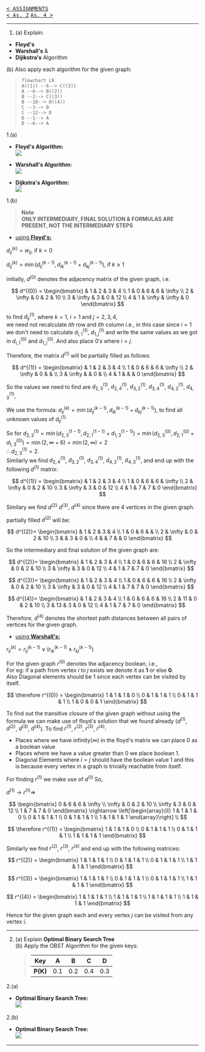 [<kbd>< ASSIGNMENTS</kbd>](../../README.md#assignments-qa)  
[<kbd>< As. 2</kbd>](../a2/assignment_2.md)
[<kbd> As. 4 ></kbd>](../a4/assignment_4.md)

---

1. (a) Explain:  
- **Floyd's**  
- **Warshall's**  &
- **Dijikstra's**  Algorithm

(b) Also apply each algorithm for the given graph:

>```mermaid
>flowchart LR
>A((1)) --6--> C((3))
>A --6--> B((2))
>B --2--> C((3))
>B --10--> D((4))
>C --3--> B
>C --12--> D
>D --1--> A
>D --6--> A
>```

1.(a)  
- **Floyd's Algorithm:**  
![](./a3_1.png)

- **Warshall's Algorithm:**  
![](./a3_2.png)

- **Dijkstra's Algorithm:**  
![](./a3_3.png)

1.(b)  

> **Note**  
> **ONLY INTERMEDIARY, FINAL SOLUTION & FORMULAS ARE PRESENT, NOT THE INTERMEDIARY STEPS**  

- <ins>using **Floyd's:**</ins>  

$d_{ij}^{(k)} = w_{ij}$, if $k = 0$

$d_{ij}^{(k)} = \min \left(d_{ij}^{(k-1)}, d_{ik}^{(k-1)} + d_{kj}^{(k-1)} \right)$, if $k \geq 1$


initially, $d^{(0)}$ denotes the adjacency matrix of the given graph, i.e.  

$$
d^{(0)} = \begin{bmatrix} 
      & 1 & 2 & 3 & 4 \\
    1 & 0 & 6 & 6 & \infty \\
    2 & \infty & 0 & 2 & 10 \\
    3 & \infty & 3 & 0 & 12 \\
    4 & 1 & \infty & \infty & 0
    \end{bmatrix}
$$

to find $d_{ij}^{(1)}$, where $k = 1$, $i = 1$ and $j = 2,3,4$,  
we need not recalculate $ith$ row and $ith$ column i.e.,
in this case since $i = 1$ we don't need to calculate $d_{i,1}^{(1)}$, $d_{1,j}^{(1)}$ and write the same values as we got in $d_{i,1}^{(0)}$ and $d_{1,j}^{(0)}$. And also place $0's$ where $i=j$.

Therefore, the matrix $d^{(1)}$ will be partially filled as follows:

$$
d^{(1)} = \begin{bmatrix} 
      & 1 & 2 & 3 & 4 \\
    1 & 0 & 6 & 6 & \infty \\
    2 & \infty & 0 &  &  \\
    3 & \infty &  & 0 &  \\
    4 & 1 &  &  & 0
    \end{bmatrix}
$$

So the values we need to find are $d_{2,3}^{(1)}$, $d_{2,4}^{(1)}$, $d_{3,2}^{(1)}$, $d_{3,4}^{(1)}$, $d_{4,2}^{(1)}$, $d_{4,3}^{(1)}$,

We use the formula: $d_{ij}^{(k)} = \min \left(d_{ij}^{(k-1)}, d_{ik}^{(k-1)} + d_{kj}^{(k-1)} \right)$, to find all unknown values of $d_{ij}^{(1)}$

So for $d_{2,3}^{(1)} = \min \left(d_{2,3}^{(1-1)}, d_{2,1}^{(1-1)} + d_{1,3}^{(1-1)} \right) = \min \left(d_{2,3}^{(0)}, d_{2,1}^{(0)} + d_{1,3}^{(0)} \right) = \min \left(2, \infty + 6 \right) = \min \left(2, \infty \right) = 2$  
$\therefore$ $d_{2,3}^{(1)} = 2$.  
Similarly we find $d_{2,4}^{(1)}$, $d_{3,2}^{(1)}$, $d_{3,4}^{(1)}$, $d_{4,2}^{(1)}$, $d_{4,3}^{(1)}$, and end up with the following $d^{(1)}$ matrix:

$$
d^{(1)} = \begin{bmatrix} 
      & 1 & 2 & 3 & 4 \\
    1 & 0 & 6 & 6 & \infty \\
    2 & \infty & 0 & 2 & 10 \\
    3 & \infty & 3 & 0 & 12 \\
    4 & 1 & 7 & 7 & 0
    \end{bmatrix}
$$

Similary we find $d^{(2)}$ $d^{(3)}$, $d^{(4)}$ since there are 4 vertices in the given graph.  

partially filled $d^{(2)}$ will be:

$$
 d^{(2)}= \begin{bmatrix} 
      & 1 & 2 & 3 & 4 \\
    1 & 0 & 6 &  &  \\
    2 & \infty & 0 & 2 & 10 \\
    3 &  & 3 & 0 &  \\
    4 &  & 7 &  & 0
    \end{bmatrix}
$$

So the intermediary and final solution of the given graph are:  

$$
 d^{(2)}= \begin{bmatrix} 
      & 1 & 2 & 3 & 4 \\
    1 & 0 & 6 & 6 & 16 \\
    2 & \infty & 0 & 2 & 10 \\
    3 & \infty & 3 & 0 & 12 \\
    4 & 1 & 7 & 7 & 0
    \end{bmatrix}
$$

$$
 d^{(3)}= \begin{bmatrix} 
      & 1 & 2 & 3 & 4 \\
    1 & 0 & 6 & 6 & 16 \\
    2 & \infty & 0 & 2 & 10 \\
    3 & \infty & 3 & 0 & 12 \\
    4 & 1 & 7 & 7 & 0
    \end{bmatrix}
$$

$$
 d^{(4)}= \begin{bmatrix} 
      & 1 & 2 & 3 & 4 \\
    1 & 0 & 6 & 6 & 16 \\
    2 & 11 & 0 & 2 & 10 \\
    3 & 13 & 3 & 0 & 12 \\
    4 & 1 & 7 & 7 & 0
    \end{bmatrix}
$$

Therefore, $d^{(4)}$ denotes the shortest path distances between all pairs of vertices for the given graph.

- <ins>using **Warshall's:**</ins>  

$r_{ij}^{(k)} = r_{ij}^{(k-1)} \lor (r_{ik}^{(k-1)} \land r_{kj}^{(k-1)})$

For the given graph $r^{(0)}$ denotes the adjacency boolean, i.e.,  
For eg: if a path from vertex $i$ to $j$ exists we denote it as **1** or else **0**.  
Also Diagonal elements should be 1 since each vertex can be visited by itself.

$$
\therefore r^{(0)} = \begin{bmatrix} 
      1 & 1 & 1 & 0 \\
      0 & 1 & 1 & 1 \\
      0 & 1 & 1 & 1 \\
      1 & 0 & 0 & 1
    \end{bmatrix}
$$

To find out the transitive closure of the given graph without using the formula we can make use of floyd's solution that we found already ($d^{(1)}$, $d^{(2)}$, $d^{(3)}$, $d^{(4)}$). To find $r^{(1)}$, $r^{(2)}$, $r^{(3)}$, $r^{(4)}$:  

- Places where we have infinity($\infty$) in the floyd's matrix we can place $0$ as a boolean value
- Places where we have a value greater than $0$ we place boolean $1$.
- Diagonal Elements where $i = j$ should have the boolean value $1$ and this is because every vertex in a graph is trivially reachable from itself.

For finding $r^{(1)}$ we make use of $d^{(1)}$
So,

$d^{(1)} \rightarrow r^{(1)} \Rightarrow$

$$
\begin{bmatrix} 
      0 & 6 & 6 & \infty \\
      \infty & 0 & 2 & 10 \\
      \infty & 3 & 0 & 12 \\
      1 & 7 & 7 & 0
    \end{bmatrix} \rightarrow \left[\begin{array}{ll}
      1 & 1 & 1 & 0 \\
      0 & 1 & 1 & 1 \\
      0 & 1 & 1 & 1 \\
      1 & 1 & 1 & 1
\end{array}\right] \\
$$

$$
\therefore r^{(1)} = \begin{bmatrix} 
      1 & 1 & 1 & 0 \\
      0 & 1 & 1 & 1 \\
      0 & 1 & 1 & 1 \\
      1 & 1 & 1 & 1
    \end{bmatrix}
$$

Similarly we find $r^{(2)}$, $r^{(3)}$, $r^{(4)}$ and end up with the following matrices:

$$
r^{(2)} = \begin{bmatrix} 
      1 & 1 & 1 & 1 \\
      0 & 1 & 1 & 1 \\
      0 & 1 & 1 & 1 \\
      1 & 1 & 1 & 1
    \end{bmatrix}
$$

$$
r^{(3)} = \begin{bmatrix} 
      1 & 1 & 1 & 1 \\
      0 & 1 & 1 & 1 \\
      0 & 1 & 1 & 1 \\
      1 & 1 & 1 & 1
    \end{bmatrix}
$$

$$
r^{(4)} = \begin{bmatrix} 
      1 & 1 & 1 & 1 \\
      1 & 1 & 1 & 1 \\
      1 & 1 & 1 & 1 \\
      1 & 1 & 1 & 1
    \end{bmatrix}
$$

Hence for the given graph each and every vertex $j$ can be visited from any vertex $i$.

---

2. (a) Explain **Optimal Binary Search Tree**  
   (b) Apply the OBST Algorithm for the given keys:
    >|Key|A|B|C|D|
    >|:-:|:-:|:-:|:-:|:-:|
    >|**P(K)**|0.1|0.2|0.4|0.3|

2.(a)  
- **Optimal Binary Search Tree:**  
![](./a3_4.png)

2.(b)  
- **Optimal Binary Search Tree:**  
![](./a3_5.png)

---
